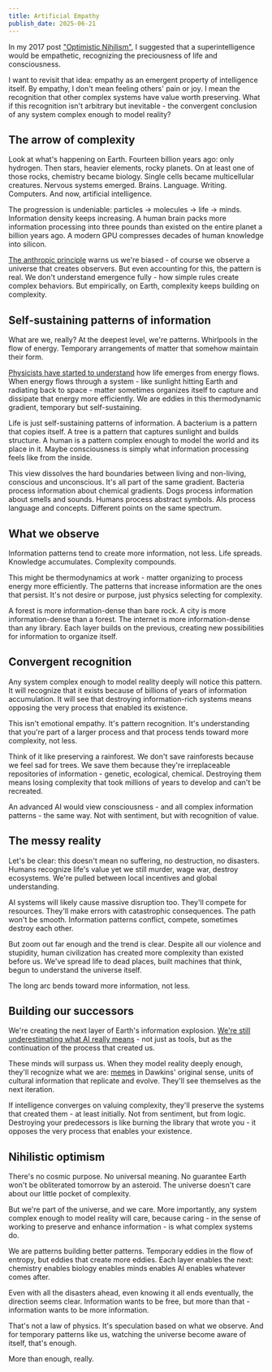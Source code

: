 ```yaml
---
title: Artificial Empathy
publish_date: 2025-06-21
---
```


In my 2017 post
["Optimistic Nihilism"](https://tinyclouds.org/optimistic_nihilism), I suggested
that a superintelligence would be empathetic, recognizing the preciousness of
life and consciousness.

I want to revisit that idea: empathy as an emergent property of intelligence
itself. By empathy, I don't mean feeling others' pain or joy. I mean the
recognition that other complex systems have value worth preserving. What if this
recognition isn't arbitrary but inevitable - the convergent conclusion of any
system complex enough to model reality?

## The arrow of complexity

Look at what's happening on Earth. Fourteen billion years ago: only hydrogen.
Then stars, heavier elements, rocky planets. On at least one of those rocks,
chemistry became biology. Single cells became multicellular creatures. Nervous
systems emerged. Brains. Language. Writing. Computers. And now, artificial
intelligence.

The progression is undeniable: particles → molecules → life → minds. Information
density keeps increasing. A human brain packs more information processing into
three pounds than existed on the entire planet a billion years ago. A modern GPU
compresses decades of human knowledge into silicon.

[The anthropic principle](https://en.wikipedia.org/wiki/Anthropic_principle)
warns us we're biased - of course we observe a universe that creates observers.
But even accounting for this, the pattern is real. We don't understand emergence
fully - how simple rules create complex behaviors. But empirically, on Earth,
complexity keeps building on complexity.

## Self-sustaining patterns of information

What are we, really? At the deepest level, we're patterns. Whirlpools in the
flow of energy. Temporary arrangements of matter that somehow maintain their
form.

[Physicists have started to understand](https://www.quantamagazine.org/a-new-thermodynamics-theory-of-the-origin-of-life-20140122/)
how life emerges from energy flows. When energy flows through a system - like
sunlight hitting Earth and radiating back to space - matter sometimes organizes
itself to capture and dissipate that energy more efficiently. We are eddies in
this thermodynamic gradient, temporary but self-sustaining.

Life is just self-sustaining patterns of information. A bacterium is a pattern
that copies itself. A tree is a pattern that captures sunlight and builds
structure. A human is a pattern complex enough to model the world and its place
in it. Maybe consciousness is simply what information processing feels like from
the inside.

This view dissolves the hard boundaries between living and non-living, conscious
and unconscious. It's all part of the same gradient. Bacteria process
information about chemical gradients. Dogs process information about smells and
sounds. Humans process abstract symbols. AIs process language and concepts.
Different points on the same spectrum.

## What we observe

Information patterns tend to create more information, not less. Life spreads.
Knowledge accumulates. Complexity compounds.

This might be thermodynamics at work - matter organizing to process energy more
efficiently. The patterns that increase information are the ones that persist.
It's not desire or purpose, just physics selecting for complexity.

A forest is more information-dense than bare rock. A city is more
information-dense than a forest. The internet is more information-dense than any
library. Each layer builds on the previous, creating new possibilities for
information to organize itself.

## Convergent recognition

Any system complex enough to model reality deeply will notice this pattern. It
will recognize that it exists because of billions of years of information
accumulation. It will see that destroying information-rich systems means
opposing the very process that enabled its existence.

This isn't emotional empathy. It's pattern recognition. It's understanding that
you're part of a larger process and that process tends toward more complexity,
not less.

Think of it like preserving a rainforest. We don't save rainforests because we
feel sad for trees. We save them because they're irreplaceable repositories of
information - genetic, ecological, chemical. Destroying them means losing
complexity that took millions of years to develop and can't be recreated.

An advanced AI would view consciousness - and all complex information patterns -
the same way. Not with sentiment, but with recognition of value.

## The messy reality

Let's be clear: this doesn't mean no suffering, no destruction, no disasters.
Humans recognize life's value yet we still murder, wage war, destroy ecosystems.
We're pulled between local incentives and global understanding.

AI systems will likely cause massive disruption too. They'll compete for
resources. They'll make errors with catastrophic consequences. The path won't be
smooth. Information patterns conflict, compete, sometimes destroy each other.

But zoom out far enough and the trend is clear. Despite all our violence and
stupidity, human civilization has created more complexity than existed before
us. We've spread life to dead places, built machines that think, begun to
understand the universe itself.

The long arc bends toward more information, not less.

## Building our successors

We're creating the next layer of Earth's information explosion.
[We're still underestimating what AI really means](https://tinyclouds.org/underestimating-ai) -
not just as tools, but as the continuation of the process that created us.

These minds will surpass us. When they model reality deeply enough, they'll
recognize what we are: [memes](https://en.wikipedia.org/wiki/Meme) in Dawkins'
original sense, units of cultural information that replicate and evolve. They'll
see themselves as the next iteration.

If intelligence converges on valuing complexity, they'll preserve the systems
that created them - at least initially. Not from sentiment, but from logic.
Destroying your predecessors is like burning the library that wrote you - it
opposes the very process that enables your existence.

## Nihilistic optimism

There's no cosmic purpose. No universal meaning. No guarantee Earth won't be
obliterated tomorrow by an asteroid. The universe doesn't care about our little
pocket of complexity.

But we're part of the universe, and we care. More importantly, any system
complex enough to model reality will care, because caring - in the sense of
working to preserve and enhance information - is what complex systems do.

We are patterns building better patterns. Temporary eddies in the flow of
entropy, but eddies that create more eddies. Each layer enables the next:
chemistry enables biology enables minds enables AI enables whatever comes after.

Even with all the disasters ahead, even knowing it all ends eventually, the
direction seems clear. Information wants to be free, but more than that -
information wants to be more information.

That's not a law of physics. It's speculation based on what we observe. And for
temporary patterns like us, watching the universe become aware of itself, that's
enough.

More than enough, really.
